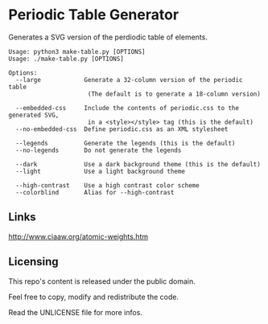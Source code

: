 Periodic Table Generator
========================

Generates a SVG version of the perdiodic table of elements.

```
Usage: python3 make-table.py [OPTIONS]
Usage: ./make-table.py [OPTIONS]

Options:
  --large            Generate a 32-column version of the periodic table
                      (The default is to generate a 18-column version)

  --embedded-css     Include the contents of periodic.css to the generated SVG,
                      in a <style></style> tag (this is the default)
  --no-embedded-css  Define periodic.css as an XML stylesheet

  --legends          Generate the legends (this is the default)
  --no-legends       Do not generate the legends

  --dark             Use a dark background theme (this is the default)
  --light            Use a light background theme

  --high-contrast    Use a high contrast color scheme
  --colorblind       Alias for --high-contrast
```


Links
-----

http://www.ciaaw.org/atomic-weights.htm


Licensing
---------

This repo's content is released under the public domain.

Feel free to copy, modify and redistribute the code.

Read the UNLICENSE file for more infos.

